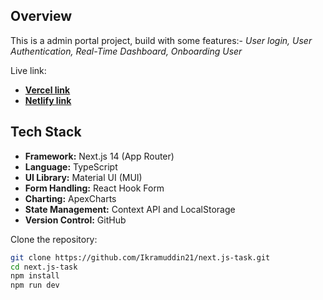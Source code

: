 ## **Overview**

This is a admin portal project, build with some features:- _User login, User Authentication, Real-Time Dashboard, Onboarding User_

Live link:

- [**Vercel link**](https://admindashboard-liart.vercel.app/login)
- [**Netlify link**](https://admin-dashboard-ik-pj.netlify.app/)

## **Tech Stack**

- **Framework:** Next.js 14 (App Router)
- **Language:** TypeScript
- **UI Library:** Material UI (MUI)
- **Form Handling:** React Hook Form
- **Charting:** ApexCharts
- **State Management:** Context API and LocalStorage
- **Version Control:** GitHub

Clone the repository:

```bash
git clone https://github.com/Ikramuddin21/next.js-task.git
cd next.js-task
npm install
npm run dev
```
